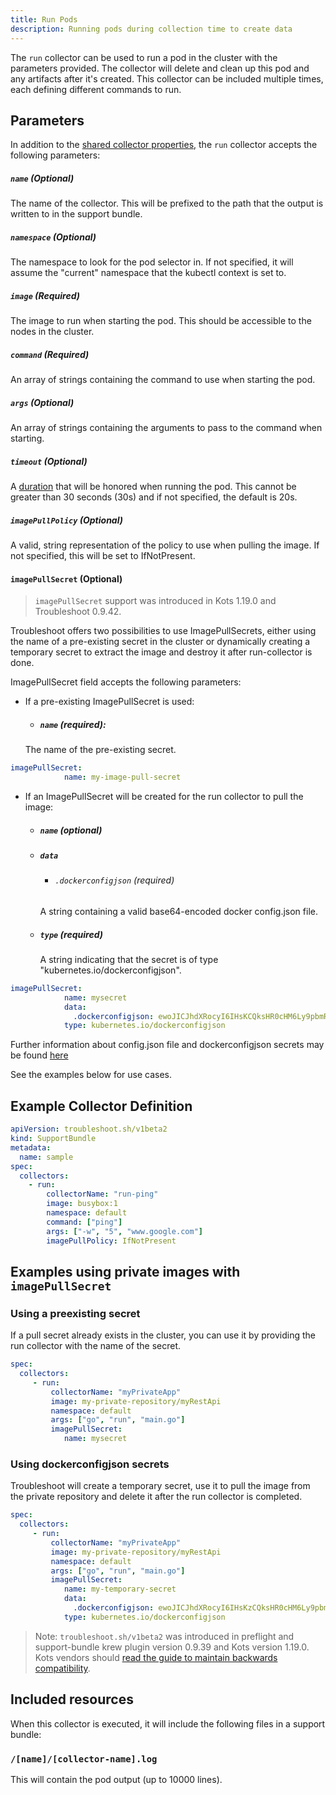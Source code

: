```yaml
---
title: Run Pods
description: Running pods during collection time to create data
---
```


The `run` collector can be used to run a pod in the cluster with the parameters provided.
The collector will delete and clean up this pod and any artifacts after it's created.
This collector can be included multiple times, each defining different commands to run.

## Parameters

In addition to the [shared collector properties](https://troubleshoot.sh/docs/collect/collectors/#shared-properties), the `run` collector accepts the following parameters:

##### `name` (Optional)
The name of the collector. This will be prefixed to the path that the output is written to in the support bundle.

##### `namespace` (Optional)
The namespace to look for the pod selector in.
If not specified, it will assume the "current" namespace that the kubectl context is set to.

##### `image` (Required)
The image to run when starting the pod. This should be accessible to the nodes in the cluster.

##### `command` (Required)
An array of strings containing the command to use when starting the pod.

##### `args` (Optional)
An array of strings containing the arguments to pass to the command when starting.

##### `timeout` (Optional)
A [duration](https://golang.org/pkg/time/#Duration) that will be honored when running the pod.
This cannot be greater than 30 seconds (30s) and if not specified, the default is 20s.

##### `imagePullPolicy` (Optional)
A valid, string representation of the policy to use when pulling the image.
If not specified, this will be set to IfNotPresent.

#### `imagePullSecret` (Optional) 

> `imagePullSecret` support was introduced in Kots 1.19.0 and Troubleshoot 0.9.42.

Troubleshoot offers two possibilities to use ImagePullSecrets, either using the name of a pre-existing secret in the cluster or dynamically creating a temporary secret to extract the image and destroy it after run-collector is done.

ImagePullSecret field accepts the following parameters:

- If a pre-existing ImagePullSecret is used:
  - ##### `name` (required):
  The  name of the pre-existing secret.
```yaml 
imagePullSecret:
            name: my-image-pull-secret
```

- If an ImagePullSecret will be created for the run collector to pull the image:
  - ##### `name` (optional)
  - ##### `data`
      - ###### `.dockerconfigjson` (required)
      A string containing a valid base64-encoded docker config.json file.
  - ##### `type` (required)
    A string indicating that the secret is of type "kubernetes.io/dockerconfigjson".
```yaml
imagePullSecret:
            name: mysecret
            data: 
              .dockerconfigjson: ewoJICJhdXRocyI6IHsKCQksHR0cHM6Ly9pbmRleC5kb2NrZXIuaW8vdjEvIjoge30KCX0sCgkiSHR0cEhlYWRlcnMiOiB7CgkJIlVzZXItQWdlbnQiOiAiRG9ja2VyLUNsaWVudC8xOS4wMy4xMiAoZGFyd2luKSIKCX0sCgkiY3JlZHNTdG9yZSI6ICJkZXNrdG9wIiwKCSJleHBlcmltZW50YWwiOiAiZGlzYWJsZWQiLAoJInN0YWNrT3JjaGVzdHJhdG9yIjogInN3YXJtIgp9
            type: kubernetes.io/dockerconfigjson
```

Further information about config.json file and dockerconfigjson secrets may be found [here](https://kubernetes.io/docs/tasks/configure-pod-container/pull-image-private-registry/)

See the examples below for use cases.  

## Example Collector Definition

```yaml
apiVersion: troubleshoot.sh/v1beta2
kind: SupportBundle
metadata:
  name: sample
spec:
  collectors:
    - run:
        collectorName: "run-ping"
        image: busybox:1
        namespace: default
        command: ["ping"]
        args: ["-w", "5", "www.google.com"]
        imagePullPolicy: IfNotPresent

```
## Examples using private images with `imagePullSecret`

### Using a preexisting secret

If a pull secret already exists in the cluster, you can use it by providing the run collector with the name of the secret.

```yaml
spec:
  collectors:
     - run:
         collectorName: "myPrivateApp"
         image: my-private-repository/myRestApi
         namespace: default
         args: ["go", "run", "main.go"]
         imagePullSecret:
            name: mysecret
```

### Using dockerconfigjson secrets

Troubleshoot will create a temporary secret, use it to pull the image from the private repository and delete it after the run collector is completed.

```yaml
spec:
  collectors:
     - run:
         collectorName: "myPrivateApp"
         image: my-private-repository/myRestApi
         namespace: default
         args: ["go", "run", "main.go"]
         imagePullSecret:
            name: my-temporary-secret
            data: 
              .dockerconfigjson: ewoJICJhdXRocyI6IHsKzCQksHR0cHM6Ly9pbmRleC5kb2NrZXIuaW8vdjEvIjoge30KCX0sCgkiSHR0cEhlYWRlcnMiOiB7CgkJIlVzZXItQWdlbnQiOiAiRG9ja2VyLUNsaWVudC8xOS4wMy4xMiAoZGFyd2luKSIKCX0sCgkiY3JlZHNTdG9yZSI6ICJkZXNrdG9wIiwKCSJleHBlcmltZW50YWwiOiAiZGlzYWJsZWQiLAoJInN0YWNrT3JjaGVzdHJhdG9yIjogInN3YXJtIgp9
            type: kubernetes.io/dockerconfigjson
```

> Note: `troubleshoot.sh/v1beta2` was introduced in preflight and support-bundle krew plugin version 0.9.39 and Kots version 1.19.0. Kots vendors should [read the guide to maintain backwards compatibility](/v1beta2/).

## Included resources

When this collector is executed, it will include the following files in a support bundle:

### `/[name]/[collector-name].log`

This will contain the pod output (up to 10000 lines).
